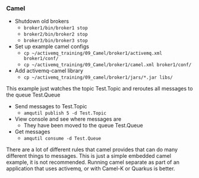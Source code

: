 ### Camel
  * Shutdown old brokers
    * `broker1/bin/broker1 stop`
    * `broker2/bin/broker2 stop`
    * `broker3/bin/broker3 stop`
  * Set up example camel configs
    * `cp ~/activemq_training/09_Camel/broker1/activemq.xml broker1/conf/`
    * `cp ~/activemq_training/09_Camel/broker1/camel.xml broker1/conf/`
  * Add activemq-camel library
    * `cp ~/activemq_training/09_camel/broker1/jars/*.jar libs/`

This example just watches the topic Test.Topic and reroutes all messages to the queue Test.Queue

  * Send messages to Test.Topic
    * `amqutil publish 5 -d Test.Topic`
  * View console and see where messages are
    * They have been moved to the queue Test.Queue
  * Get messages
    * `amqutil consume -d Test.Queue`

There are a lot of different rules that camel provides that can do many different things to messages.
This is just a simple embedded camel example, it is not recommended. Running camel separate as part of an application that uses activemq, or with Camel-K or Quarkus is better.
